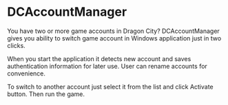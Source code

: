# DCAccountManager
You have two or more game accounts in Dragon City? 
DCAccountManager gives you ability to switch game account in Windows application just in two clicks.

When you start the application it detects new account and saves authentication information for later use. User can rename accounts for convenience. 

To switch to another account just select it from the list and click Activate button. Then run the game.
